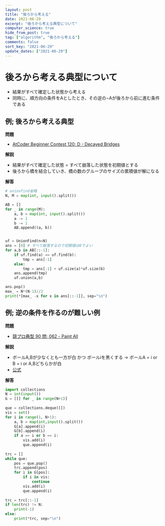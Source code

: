 ```yaml
---
layout: post
title: "後ろから考える"
date: 2021-06-29
excerpt: "後ろから考える典型について"
computer_science: true
hide_from_post: true
tag: ["algorithm", "後ろから考える"]
comments: false
sort_key: "2021-06-29"
update_dates: ["2021-06-29"]
---
```


# 後ろから考える典型について
 - 結果がすべて確定した状態から考える
 - 同時に、順方向の条件をAとしたとき、その逆の¬Aが後ろから前に進む条件である

## 例; 後ろから考える典型

**問題**  
 - [AtCoder Beginner Contest 120; D - Decayed Bridges](https://atcoder.jp/contests/abc120/tasks/abc120_d)

**解説**  
 - 結果がすべて確定した状態 = すべて崩落した状態を初期値とする
 - 後ろから橋を結合していき、橋の数のグループのサイズの累積値が解になる

**解答**  

```python
# unionfind省略
N, M = map(int, input().split())

AB = []
for _ in range(M):
    a, b = map(int, input().split())
    a -= 1
    b -= 1
    AB.append((a, b))


uf = UnionFind(n=N)
ans = [0] # すべて崩落するので初期値は0でよい
for a,b in AB[::-1]:
    if uf.find(a) == uf.find(b):
        tmp = ans[-1]
    else:
        tmp = ans[-1] + uf.size(a)*uf.size(b)
    ans.append(tmp)
    uf.union(a,b)

ans.pop()
max_ = N*(N-1)//2
print(*[max_ -x for x in ans[::-1]], sep="\n")
```

## 例; 逆の条件を作るのが難しい例

**問題**  
 - [競プロ典型 90 問; 062 - Paint All](https://atcoder.jp/contests/typical90/tasks/typical90_bj)

**解説**  
 - ボールA,Bが少なくとも一方が白 かつ ボールiを黒くする -> ボールA = i or B = i or A,Bどちらかが白
 - [公式](https://github.com/E869120/kyopro_educational_90/blob/main/editorial/062.jpg)

**解答**  

```python
import collections
N = int(input())
G = [[] for _ in range(N+1)]
 
que = collections.deque([])
vis = set()
for i in range(1, N+1):
    a, b = map(int,input().split())
    G[a].append(i)
    G[b].append(i)
    if a == i or b == i:
        vis.add(i)
        que.append(i)
 
trc = []
while que:
    pos = que.pop()
    trc.append(pos)
    for i in G[pos]:
        if i in vis:
            continue
        vis.add(i)
        que.append(i)
 
trc = trc[::-1]
if len(trc) != N:
    print(-1)
else:
    print(*trc, sep="\n")
```

